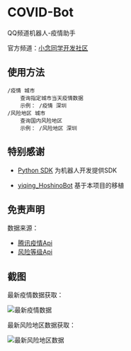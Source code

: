 # COVID-Bot
QQ频道机器人-疫情助手

官方频道：[小念同学开发社区](https://qun.qq.com/qqweb/qunpro/share?_wv=3&_wwv=128&appChannel=share&inviteCode=1MVLD4&appChannel=share&businessType=9&from=246610&biz=ka
)

## 使用方法

```
/疫情 城市
    查询指定城市当天疫情数据
    示例： /疫情 深圳
/风险地区 城市
    查询国内风险地区
    示例： /风险地区 深圳
```

## 特别感谢

- [Python SDK](https://github.com/tencent-connect/botpy) 为机器人开发提供SDK

- [yiqing_HoshinoBot](https://github.com/SlightDust/yiqing_HoshinoBot) 基于本项目的移植


## 免责声明
数据来源：  
- [腾讯疫情Api](https://api.inews.qq.com/newsqa/v1/query/inner/publish/modules/list?modules=statisGradeCityDetail,diseaseh5Shelf)  
- [风险等级Api](https://wechat.wecity.qq.com/api/PneumoniaTravelNoAuth/queryAllRiskLevel)


## 截图

最新疫情数据获取：

![最新疫情数据](https://emobook.cn/assets/images/covid.png)

最新风险地区数据获取：

![最新风险地区数据](https://emobook.cn/assets/images/grade.png)

